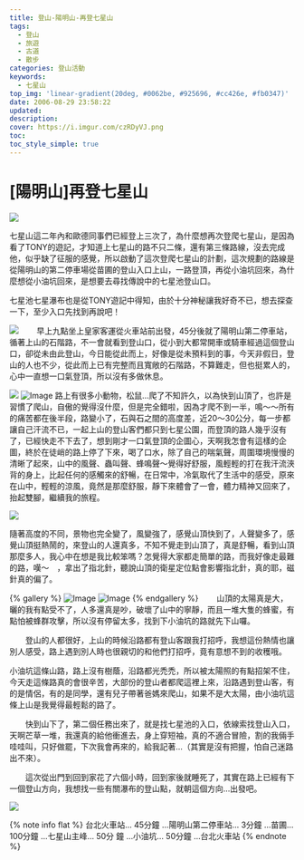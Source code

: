 ```yaml
---
title: 登山-陽明山-再登七星山
tags:
  - 登山
  - 旅遊
  - 古道
  - 散步
categories: 登山活動
keywords:
  - 七星山
top_img: 'linear-gradient(20deg, #0062be, #925696, #cc426e, #fb0347)'
date: 2006-08-29 23:58:22
updated:
description:
cover: https://i.imgur.com/czRDyVJ.png
toc:
toc_style_simple: true
---
```


# [陽明山]再登七星山

![](https://lh4.googleusercontent.com/4wNtvM_8pq8Zo9uUfDcFWvGqlspoKVT-B3gz-5_YbKK1=w640-h590-no)

七星山這二年內和歐德同事們已經登上三次了，為什麼想再次登爬七星山，是因為看了TONY的遊記，才知道上七星山的路不只二條，還有第三條路線，沒去完成他，似乎缺了征服的感覺，所以啟動了這次登爬七星山的計劃，這次規劃的路線是從陽明山的第二停車場從苗圃的登山入口上山，一路登頂，再從小油坑回來，為什麼想從小油坑回來，是想要去尋找傳說中的七星池登山口。

七星池七星瀑布也是從TONY遊記中得知，由於十分神秘讓我好奇不已，想去探查一下，至少入口先找到再說吧！

![](https://lh3.googleusercontent.com/-8_xQ4BX5oco/Uw8Sn5BwOfI/AAAAAAAARz0/3Vb9q7Xd0CY/w480-h360-no/DSC01378.jpg)
　　早上九點坐上皇家客運從火車站前出發，45分後就了陽明山第二停車站，循著上山的石階路，不一會就看到登山口，從小到大都常開車或騎車經過這個登山口，卻從未由此登山，今日能從此而上，好像是從未預料到的事，今天非假日，登山的人也不少，從此而上已有完整而且寬敞的石階路，不算難走，但也挺累人的，心中一直想一口氣登頂，所以沒有多做休息。

![](https://lh5.googleusercontent.com/-mMVCWhDNrZ4/Uw8SuKIFduI/AAAAAAAARz8/z1U1dJtRjGk/w480-h360-no/DSC01384.jpg)
![Image](https://i.imgur.com/oQUhDkC.png)
路上有很多小動物，松鼠...爬了不知許久，以為快到山頂了，也許是習慣了爬山，自傲的覺得沒什麼，但是完全錯啦，因為才爬不到一半，鳴～～所有的痛苦都在後半段，路變小了，石與石之間的高度差，近20～30公分，每一步都讓自己汗流不已，一起上山的登山客們都只到七星公園，而登頂的路人幾乎沒有了，已經快走不下去了，想到剛才一口氣登頂的企圖心，天啊我怎會有這樣的企圖，終於在徒峭的路上停了下來，喝了口水，除了自己的喘氣聲，周圍環境慢慢的清晰了起來，山中的風聲、蟲叫聲、蜂鳴聲～覺得好舒服，風輕輕的打在我汗流浹背的身上，比起任何的感觸來的舒暢，在日常中，冷氣取代了生活中的感受，原來在山中，輕輕的涼風，竟然是那麼舒服，靜下來體會了一會，體力精神又回來了，抬起雙腳，繼續我的旅程。

![](https://lh3.googleusercontent.com/-Of3UgVPuSBQ/Uw8Su0bMPzI/AAAAAAAARzg/eSqxlBrUoHg/w480-h360-no/DSC01412.jpg)

隨著高度的不同，景物也完全變了，風變強了，感覺山頂快到了，人聲變多了，感覺山頂挺熱鬧的，來登山的人還真多，不知不覺走到山頂了，真是舒暢，看到山頂那麼多人，我心中在想是我比較笨嗎？怎覺得大家都走簡單的路，而我好像走最難的路，嘆～　，拿出了指北針，聽說山頂的衛星定位點會影響指北針，真的耶，磁針真的偏了。

{% gallery %}
![Image](https://i.imgur.com/czRDyVJ.png)
![Image](https://i.imgur.com/t1NlmRy.png)
{% endgallery %}
　　山頂的太陽真是大，曬的我有點受不了，人多還真是吵，破壞了山中的寧靜，而且一堆大隻的蜂蜜，有點怕被蜂群攻擊，所以沒有停留太多，找到下小油坑的路就先下山囉。

　　登山的人都很好，上山的時候沿路都有登山客跟我打招呼，我想這份熱情也讓別人感受，路上遇到別人時也很親切的和他們打招呼，竟有意想不到的收穫哦。

小油坑這條山路，路上沒有樹蔭，沿路都光禿禿，所以被太陽照的有點招架不住，今天走這條路真的會很辛苦，大部份的登山者都爬這裡上來，沿路遇到登山客，有的是情侶，有的是同學，還有兒子帶著爸媽來爬山，如果不是大太陽，由小油坑這條上山是我覺得最輕鬆的路了。

　　快到山下了，第二個任務出來了，就是找七星池的入口，依線索找登山入口，天啊芒草一堆，我還真的給他衝進去，身上穿短袖，真的不適合冒險，割的我倆手哇哇叫，只好做罷，下次我會再來的，給我記著...（其實是沒有把握，怕自己迷路出不來）。

　　這次從出門到回到家花了六個小時，回到家後就睡死了，其實在路上已經有下一個登山方向，我想找一些有關瀑布的登山點，就朝這個方向...出發吧。

![](https://lh5.googleusercontent.com/-9DHyBR7qQ4M/Uw8Sqoem5FI/AAAAAAAARzQ/t-6UK4T_vzE/w963-h888-no/7mountain.jpg)

{% note info flat %}
台北火車站… 45分鐘 …陽明山第二停車站… 3分鐘 …苗圃… 100分鐘 …七星山主峰… 50分 鐘 …小油坑… 50分鐘 …台北火車站
{% endnote %}
